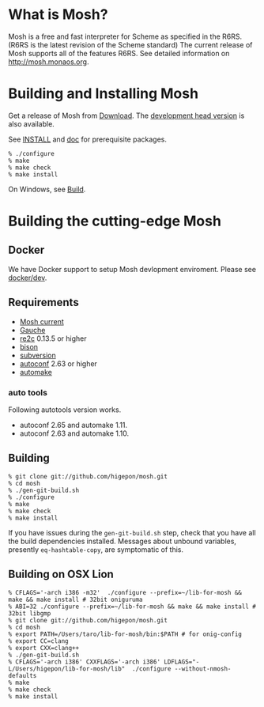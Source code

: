 # What is Mosh?
Mosh is a free and fast interpreter for Scheme as specified in the R6RS.(R6RS is the latest revision of the Scheme standard)
The current release of Mosh supports all of the features R6RS.
See detailed information on http://mosh.monaos.org.

# Building and Installing Mosh
Get a release of Mosh from [Download](https://github.com/higepon/mosh/releases). The [development head version](http://storage.osdev.info/pub/mosh/mosh-current.tar.gz) is also available.

See [INSTALL](https://github.com/higepon/mosh/blob/master/INSTALL) and [doc](https://github.com/higepon/mosh/tree/master/doc) for prerequisite packages.

    % ./configure
    % make
    % make check
    % make install

On Windows, see [Build](http://mosh.monaos.org/files/doc/text/Download-txt.html).

# Building the cutting-edge Mosh
## Docker
We have Docker support to setup Mosh devlopment enviroment. Please see [docker/dev](https://github.com/higepon/mosh/tree/master/docker/dev).
## Requirements

- [Mosh current](http://storage.osdev.info/pub/mosh/mosh-current.tar.gz)
- [Gauche](http://practical-scheme.net/gauche/)
- [re2c](http://re2c.org/) 0.13.5 or higher
- [bison](http://www.gnu.org/software/bison/)
- [subversion](http://subversion.tigris.org/)
- [autoconf](http://www.gnu.org/software/autoconf/) 2.63 or higher
- [automake](http://www.gnu.org/software/automake/)

### auto tools
Following autotools version works.

- autoconf 2.65 and automake 1.11.
- autoconf 2.63 and automake 1.10.

## Building

    % git clone git://github.com/higepon/mosh.git
    % cd mosh
    % ./gen-git-build.sh
    % ./configure
    % make
    % make check
    % make install

If you have issues during the `gen-git-build.sh` step, check that you have all
the build dependencies installed.  Messages about unbound variables, presently
`eq-hashtable-copy`, are symptomatic of this.

## Building on OSX Lion

    % CFLAGS='-arch i386 -m32'  ./configure --prefix=~/lib-for-mosh && make && make install # 32bit oniguruma
    % ABI=32 ./configure --prefix=~/lib-for-mosh && make && make install # 32bit libgmp
    % git clone git://github.com/higepon/mosh.git
    % cd mosh
    % export PATH=/Users/taro/lib-for-mosh/bin:$PATH # for onig-config
    % export CC=clang
    % export CXX=clang++
    % ./gen-git-build.sh
    % CFLAGS='-arch i386' CXXFLAGS='-arch i386' LDFLAGS="-L/Users/higepon/lib-for-mosh/lib"  ./configure --without-nmosh-defaults
    % make
    % make check
    % make install
